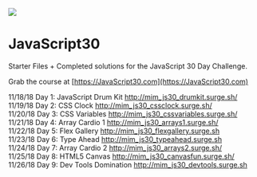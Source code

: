 ![](https://javascript30.com/images/JS3-social-share.png)

# JavaScript30

Starter Files + Completed solutions for the JavaScript 30 Day Challenge.

Grab the course at [https://JavaScript30.com](https://JavaScript30.com)

11/18/18 Day 1: JavaScript Drum Kit http://mim_js30_drumkit.surge.sh/ <br>
11/19/18 Day 2: CSS Clock http://mim_js30_cssclock.surge.sh/ <br>
11/20/18 Day 3: CSS Variables http://mim_js30_cssvariables.surge.sh/ <br>
11/21/18 Day 4: Array Cardio 1 http://mim_js30_arrays1.surge.sh/ <br>
11/22/18 Day 5: Flex Gallery http://mim_js30_flexgallery.surge.sh <br>
11/23/18 Day 6: Type Ahead http://mim_js30_typeahead.surge.sh <br>
11/24/18 Day 7: Array Cardio 2 http://mim_js30_arrays2.surge.sh/ <br>
11/25/18 Day 8: HTML5 Canvas http://mim_js30_canvasfun.surge.sh/ <br>
11/26/18 Day 9: Dev Tools Domination http://mim_js30_devtools.surge.sh <br>
